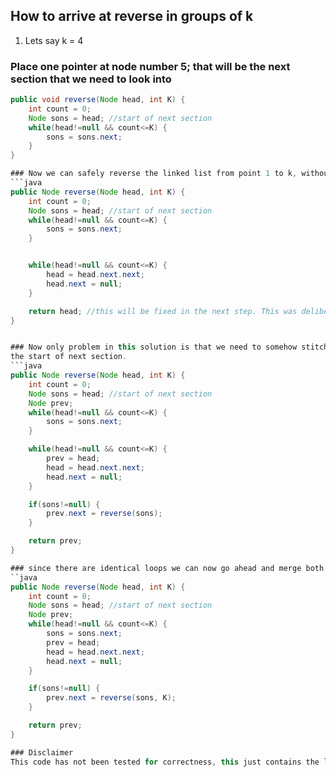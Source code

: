 ## How to arrive at reverse in groups of k
1. Lets say k = 4 
### Place one pointer at node number 5; that will be the next section that we need to look into
```java
public void reverse(Node head, int K) {
    int count = 0;
    Node sons = head; //start of next section
    while(head!=null && count<=K) {
        sons = sons.next;
    }
}

### Now we can safely reverse the linked list from point 1 to k, without having to worry about the rest. Lets do that
```java
public Node reverse(Node head, int K) {
    int count = 0;
    Node sons = head; //start of next section
    while(head!=null && count<=K) {
        sons = sons.next;
    }


    while(head!=null && count<=K) {
        head = head.next.next;
        head.next = null;
    }

    return head; //this will be fixed in the next step. This was deliberately done to match the return type
}


### Now only problem in this solution is that we need to somehow stitch the 1st sections tail to next sections head; since head at the end will be null, we will need a prev counter to hold the pointer to last node and set its next to
the start of next section. 
```java
public Node reverse(Node head, int K) {
    int count = 0;
    Node sons = head; //start of next section
    Node prev;
    while(head!=null && count<=K) {
        sons = sons.next;
    }

    while(head!=null && count<=K) {
        prev = head;
        head = head.next.next;
        head.next = null;
    }

    if(sons!=null) {
        prev.next = reverse(sons);
    }

    return prev;
}

### since there are identical loops we can now go ahead and merge both those logic
``java
public Node reverse(Node head, int K) {
    int count = 0;
    Node sons = head; //start of next section
    Node prev;
    while(head!=null && count<=K) {
        sons = sons.next;
        prev = head;
        head = head.next.next;
        head.next = null;
    }

    if(sons!=null) {
        prev.next = reverse(sons, K);
    }

    return prev;
}

### Disclaimer
This code has not been tested for correctness, this just contains the logic and was written in a hurry. Only use it for reference. 